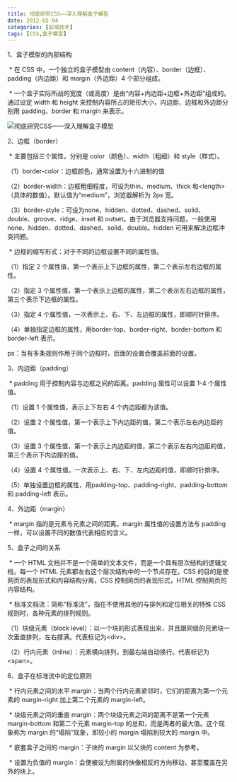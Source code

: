 ```yaml
---
title: 彻底研究CSS——深入理解盒子模型
date: 2012-05-04
categories: [前端技术]
tags: [CSS,盒子模型]
---
```


1、盒子模型的内部结构

 \* 在 CSS 中，一个独立的盒子模型由
content（内容）、border（边框）、padding（内边距）和 margin（外边距）4
个部分组成。

 \*
一个盒子实际所战的宽度（或高度）是由“内容+内边距+边框+外边距”组成的。通过设定
width 和 height 来控制内容所占的矩形大小，内边距、边框和外边距分别用
padding、border 和 margin 来表示。

![彻底研究CSS——深入理解盒子模型](http://ww3.sinaimg.cn/mw600/88a9c274jw1dsm7ooransj.jpg)


2、边框（border）

 \* 主要包括三个属性，分别是 color（颜色）、width（粗细）和 style（样式）。

（1）border-color：边框颜色，通常设置为十六进制的值

（2）border-width：边框粗细程度，可设为thin、medium、thick 和<length\>（具体的数值）。默认值为“medium”，浏览器解析为 2px 宽。

（3）border-style：可设为none、hidden、dotted、dashed、solid、double、groove、ridge、inset
和
outset。由于浏览器支持问题，一般使用none、hidden、dotted、dashed、solid、double。hidden
可用来解决边框冲突问题。


 \* 边框的缩写形式：对于不同的边框设置不同的属性值。

（1）指定 2 个属性值，第一个表示上下边框的属性，第二个表示左右边框的属性。

（2）指定 3
个属性值，第一个表示上边框的属性，第二个表示左右边框的属性，第三个表示下边框的属性。

（3）指定 4 个属性值，一次表示上、右、下、左边框的属性，即顺时针排序。

（4）单独指定边框的属性，用border-top、border-right、border-bottom 和
border-left 表示。


ps：当有多条规则作用于同个边框时，后面的设置会覆盖前面的设置。


3、内边距（padding）

 \* padding 用于控制内容与边框之间的距离。padding 属性可以设置 1-4
个属性值。

（1）设置 1 个属性值，表示上下左右 4 个内边距都为该值。

（2）设置 2 个属性值，第一个表示上下内边距的值，第二个表示左右内边距的值。

（3）设置 3
个属性值，第一个表示上内边距的值，第二个表示左右内边距的值，第三个表示下内边距的值。

（4）设置 4 个属性值，一次表示上、右、下、左内边距的值，即顺时针排序。

（5）单独设置边框的属性，用padding-top、padding-right、padding-bottom 和
padding-left 表示。


4、外边距（margin）

 \* margin 指的是元素与元素之间的距离。margin 属性值的设置方法与 padding
一样，可以设置不同的数值代表相应的含义。


5、盒子之间的关系

 \* 一个 HTML
文档并不是一个简单的文本文件，而是一个具有层次结构的逻辑文档，每一个 HTML
元素都左右这个层次结构中的一个节点存在。CSS
的目的是使网页的表现形式和内容结构分离，CSS 控制网页的表现形式，HTML
控制网页的内容结构。


 \* 标准文档流：简称“标准流”，指在不使用其他的与排列和定位相关的特殊 CSS
规则时，各种元素的排列规则。

（1）块级元素（block
level）：以一个块的形式表现出来，并且跟同级的兄弟块一次垂直排列，左右撑满。代表标记为<div\>。

（2）行内元素（inline）：元素横向排列，到最右端自动换行。代表标记为 \<span\>。


6、盒子在标准流中的定位原则

 \* 行内元素之间的水平
margin：当两个行内元素紧邻时，它们的距离为第一个元素的 margin-right
加上第二个元素的 margin-left。


 \* 块级元素之间的垂直 margin：两个块级元素之间的距离不是第一个元素
margin-bottom 和第二个元素 margin-top
的总和，而是两者的最大值。这个现象称为 margin 的“塌陷”现象，即较小的
margin 塌陷到较大的 margin 中。


 \* 嵌套盒子之间的 margin：子块的 margin 以父块的 content 为参考。


 \* 设置为负值的
margin：会使被设为附属的快像相反的方向移动，甚至覆盖在另外的块上。

